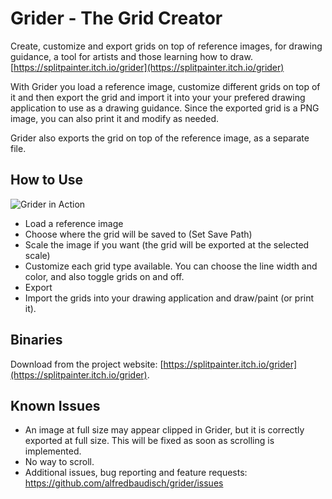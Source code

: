 # Grider - The Grid Creator
Create, customize and export grids on top of reference images, for drawing guidance, a tool for artists and those learning how to draw. [https://splitpainter.itch.io/grider](https://splitpainter.itch.io/grider)

With Grider you load a reference image, customize different grids on top of it and then export the grid and import it into your your prefered drawing application to use as a drawing guidance. Since the exported grid is a PNG image, you can also print it and modify as needed.

Grider also exports the grid on top of the reference image, as a separate file.

## How to Use
![Grider in Action](https://img.itch.zone/aW1hZ2UvNDI2MzAzLzIxMjg3MjcuZ2lm/original/cbsE56.gif)

- Load a reference image
- Choose where the grid will be saved to (Set Save Path)
- Scale the image if you want (the grid will be exported at the selected scale)
- Customize each grid type available. You can choose the line width and color, and also toggle grids on and off.
- Export
- Import the grids into your drawing application and draw/paint (or print it).

## Binaries

Download from the project website: [https://splitpainter.itch.io/grider](https://splitpainter.itch.io/grider).

## Known Issues

- An image at full size may appear clipped in Grider, but it is correctly exported at full size. This will be fixed as soon as scrolling is implemented.
- No way to scroll.
- Additional issues, bug reporting and feature requests: https://github.com/alfredbaudisch/grider/issues​
